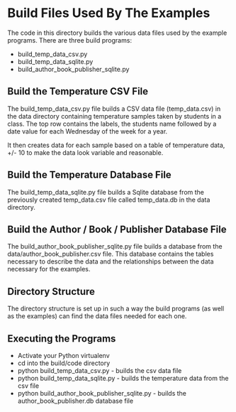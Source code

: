 # Build Files Used By The Examples

The code in this directory builds the various data files used
by the example programs. There are three build programs:

 * build_temp_data_csv.py
 * build_temp_data_sqlite.py
 * build_author_book_publisher_sqlite.py
 
## Build the Temperature CSV File
 
 The build_temp_data_csv.py file builds a CSV data file
 (temp_data.csv) in the data directory
 containing temperature samples taken by students in a class.
 The top row contains the labels, the students name followed
 by a date value for each Wednesday of the week for a year.
 
 It then creates data for each sample based on a table of 
 temperature data, +/- 10 to make the data look variable
 and reasonable.
 
## Build the Temperature Database File
 
 The build_temp_data_sqlite.py file builds a Sqlite database
 from the previously created temp_data.csv file called 
 temp_data.db in the data directory. 
 
## Build the Author / Book / Publisher Database File
 
 The build_author_book_publisher_sqlite.py file builds
 a database from the data/author_book_publisher.csv file.
 This database contains the tables necessary to describe 
 the data and the relationships between the data necessary
 for the examples.
 
## Directory Structure
 
 The directory structure is set up in such a way the
 build programs (as well as the examples) can find the
 data files needed for each one.
 
## Executing the Programs
 
  * Activate your Python virtualenv
  * cd into the build/code directory
  * python build_temp_data_csv.py - builds the csv data file
  * python build_temp_data_sqlite.py - builds the temperature data from the csv file
  * python build_author_book_publisher_sqlite.py - builds the author_book_publisher.db database file
  
  
  
 
 